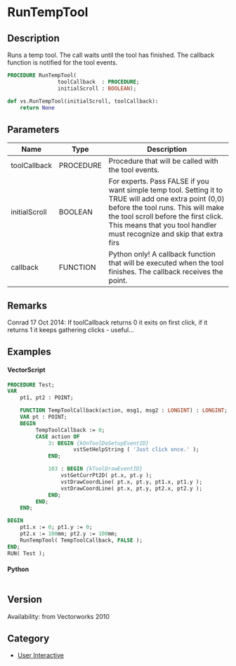 # RunTempTool

## Description
Runs a temp tool. The call waits until the tool has finished. The callback function is notified for the tool events.

```pascal
PROCEDURE RunTempTool(
				toolCallback  : PROCEDURE;
				initialScroll : BOOLEAN);
```

```python
def vs.RunTempTool(initialScroll, toolCallback): 
    return None
```

## Parameters
|Name|Type|Description|
|---|---|---|
|toolCallback|PROCEDURE|Procedure that will be called with the tool events.<BR>|FUNCTION ToolCallback(action, msg1, msg2 : INTEGER) : INTEGER;|
|initialScroll|BOOLEAN|For experts. Pass FALSE if you want simple temp tool. Setting it to TRUE will add one extra point (0,0) before the tool runs. This will make the tool scroll before the first click. This means that you tool handler must recognize and skip that extra firs|
|callback|FUNCTION|Python only! A callback function that will be executed when the tool finishes. The callback receives the point.|

## Remarks
Conrad 17 Oct 2014: If toolCallback returns 0 it exits on first click, if it returns 1 it keeps gathering clicks - useful...

## Examples
#### VectorScript ####
```pascal
PROCEDURE Test;
VAR
    pt1, pt2 : POINT;

    FUNCTION TempToolCallback(action, msg1, msg2 : LONGINT) : LONGINT;
    VAR pt : POINT;
    BEGIN
         TempToolCallback := 0;
         CASE action OF
             3: BEGIN {kOnToolDoSetupEventID}
		             vstSetHelpString ( 'Just click once.' );
             END;

             103 : BEGIN {kToolDrawEventID}
                 vstGetCurrPt2D( pt.x, pt.y );
                 vstDrawCoordLine( pt.x, pt.y, pt1.x, pt1.y );
                 vstDrawCoordLine( pt.x, pt.y, pt2.x, pt2.y );
             END;
         END;
    END;

BEGIN
    pt1.x := 0; pt1.y := 0;
    pt2.x := 100mm; pt2.y := 100mm;
    RunTempTool( TempToolCallback, FALSE );
END;
RUN( Test );
```
#### Python ####
```python

```

## Version
Availability: from Vectorworks 2010

## Category
* [User Interactive](../Categories/User%20Interactive.md)
